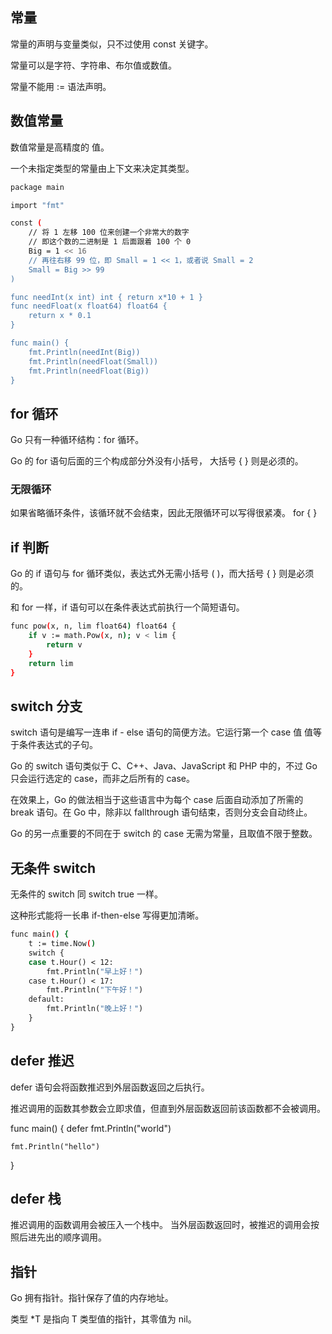 ## 常量
常量的声明与变量类似，只不过使用 const 关键字。

常量可以是字符、字符串、布尔值或数值。

常量不能用 := 语法声明。

## 数值常量
数值常量是高精度的 值。

一个未指定类型的常量由上下文来决定其类型。

```bash
package main

import "fmt"

const (
	// 将 1 左移 100 位来创建一个非常大的数字
	// 即这个数的二进制是 1 后面跟着 100 个 0
	Big = 1 << 16
	// 再往右移 99 位，即 Small = 1 << 1，或者说 Small = 2
	Small = Big >> 99
)

func needInt(x int) int { return x*10 + 1 }
func needFloat(x float64) float64 {
	return x * 0.1
}

func main() {
	fmt.Println(needInt(Big))
	fmt.Println(needFloat(Small))
	fmt.Println(needFloat(Big))
}
```

## for 循环
Go 只有一种循环结构：for 循环。

Go 的 for 语句后面的三个构成部分外没有小括号， 大括号 { } 则是必须的。

### 无限循环
如果省略循环条件，该循环就不会结束，因此无限循环可以写得很紧凑。
for {
	}

## if 判断
Go 的 if 语句与 for 循环类似，表达式外无需小括号 ( )，而大括号 { } 则是必须的。

和 for 一样，if 语句可以在条件表达式前执行一个简短语句。

```bash
func pow(x, n, lim float64) float64 {
	if v := math.Pow(x, n); v < lim {
		return v
	}
	return lim
}
```

## switch 分支
switch 语句是编写一连串 if - else 语句的简便方法。它运行第一个 case 值 值等于条件表达式的子句。

Go 的 switch 语句类似于 C、C++、Java、JavaScript 和 PHP 中的，不过 Go 只会运行选定的 case，而非之后所有的 case。 

在效果上，Go 的做法相当于这些语言中为每个 case 后面自动添加了所需的 break 语句。在 Go 中，除非以 fallthrough 语句结束，否则分支会自动终止。 

Go 的另一点重要的不同在于 switch 的 case 无需为常量，且取值不限于整数。

## 无条件 switch
无条件的 switch 同 switch true 一样。

这种形式能将一长串 if-then-else 写得更加清晰。

```bash
func main() {
	t := time.Now()
	switch {
	case t.Hour() < 12:
		fmt.Println("早上好！")
	case t.Hour() < 17:
		fmt.Println("下午好！")
	default:
		fmt.Println("晚上好！")
	}
}
```

## defer 推迟
defer 语句会将函数推迟到外层函数返回之后执行。

推迟调用的函数其参数会立即求值，但直到外层函数返回前该函数都不会被调用。

func main() {
	defer fmt.Println("world")

	fmt.Println("hello")
}

## defer 栈
推迟调用的函数调用会被压入一个栈中。 当外层函数返回时，被推迟的调用会按照后进先出的顺序调用。

## 指针
Go 拥有指针。指针保存了值的内存地址。

类型 *T 是指向 T 类型值的指针，其零值为 nil。